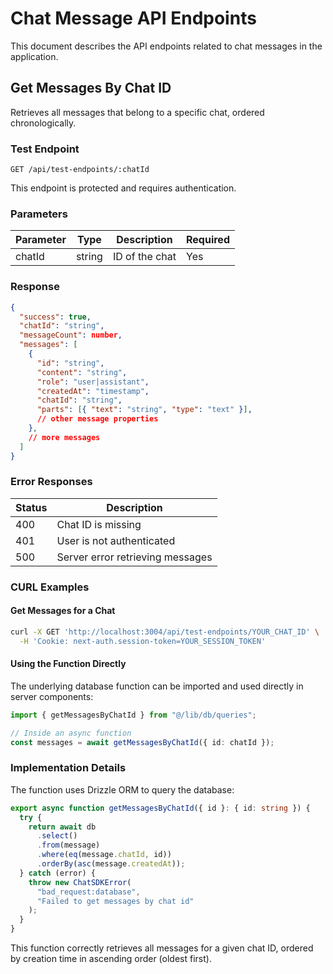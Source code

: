 # Chat Message API Endpoints

This document describes the API endpoints related to chat messages in the application.

## Get Messages By Chat ID

Retrieves all messages that belong to a specific chat, ordered chronologically.

### Test Endpoint

```
GET /api/test-endpoints/:chatId
```

This endpoint is protected and requires authentication.

### Parameters

| Parameter | Type   | Description    | Required |
| --------- | ------ | -------------- | -------- |
| chatId    | string | ID of the chat | Yes      |

### Response

```json
{
  "success": true,
  "chatId": "string",
  "messageCount": number,
  "messages": [
    {
      "id": "string",
      "content": "string",
      "role": "user|assistant",
      "createdAt": "timestamp",
      "chatId": "string",
      "parts": [{ "text": "string", "type": "text" }],
      // other message properties
    },
    // more messages
  ]
}
```

### Error Responses

| Status | Description                      |
| ------ | -------------------------------- |
| 400    | Chat ID is missing               |
| 401    | User is not authenticated        |
| 500    | Server error retrieving messages |

### CURL Examples

#### Get Messages for a Chat

```bash
curl -X GET 'http://localhost:3004/api/test-endpoints/YOUR_CHAT_ID' \
  -H 'Cookie: next-auth.session-token=YOUR_SESSION_TOKEN'
```

#### Using the Function Directly

The underlying database function can be imported and used directly in server components:

```typescript
import { getMessagesByChatId } from "@/lib/db/queries";

// Inside an async function
const messages = await getMessagesByChatId({ id: chatId });
```

### Implementation Details

The function uses Drizzle ORM to query the database:

```typescript
export async function getMessagesByChatId({ id }: { id: string }) {
  try {
    return await db
      .select()
      .from(message)
      .where(eq(message.chatId, id))
      .orderBy(asc(message.createdAt));
  } catch (error) {
    throw new ChatSDKError(
      "bad_request:database",
      "Failed to get messages by chat id"
    );
  }
}
```

This function correctly retrieves all messages for a given chat ID, ordered by creation time in ascending order (oldest first).
